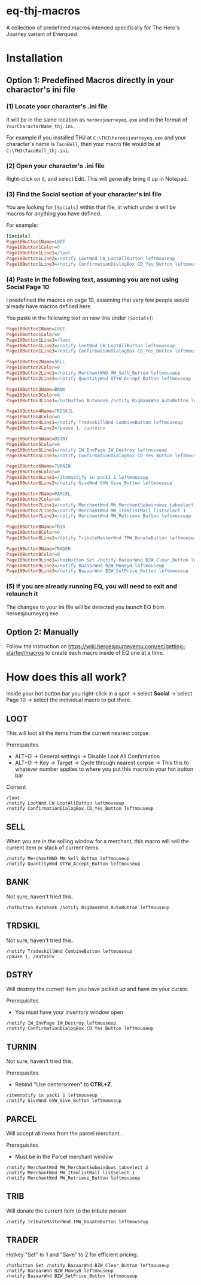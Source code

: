 # eq-thj-macros
A collection of predefined macros intended specifically for The Hero's Journey variant of Everquest

# Installation

## Option 1: Predefined Macros directly in your character's ini file

### (1) Locate your character's .ini file

It will be in the same location as `heroesjourneyeq.exe` and in the format of `YourCharacterName_thj.ini`.

For example if you installed THJ at `C:\THJ\heroesjourneyeq.exe` and your character's name is `TacoBell`, then your macro file would be at `C:\THJ\TacoBell_thj.ini`.

### (2) Open your character's .ini file

Right-click on it, and select Edit. This will generally bring it up in Notepad.

### (3) Find the Social section of your character's ini file

You are looking for `[Socials]` within that file, in which under it will be macros for anything you have defined.

For example:

```ini
[Socials]
Page10Button1Name=LOOT
Page10Button1Color=0
Page10Button1Line1=/loot
Page10Button1Line2=/notify LootWnd LW_LootAllButton leftmouseup
Page10Button1Line3=/notify ConfirmationDialogBox CD_Yes_Button leftmouseup
```

### (4) Paste in the following text, assuming you are not using Social Page 10

I predefined the macros on page 10, assuming that very few people would already have macros defined here.

You paste in the following text on new line under `[Socials]`:

```ini
Page10Button1Name=LOOT
Page10Button1Color=0
Page10Button1Line1=/loot
Page10Button1Line2=/notify LootWnd LW_LootAllButton leftmouseup
Page10Button1Line3=/notify ConfirmationDialogBox CD_Yes_Button leftmouseup

Page10Button2Name=SELL
Page10Button2Color=0
Page10Button2Line1=/notify MerchantWND MW_Sell_Button leftmouseup
Page10Button2Line2=/notify QuantityWnd QTYW_Accept_Button leftmouseup

Page10Button3Name=BANK
Page10Button3Color=0
Page10Button3Line1=/hotbutton Autobank /notify BigBankWnd AutoButton leftmouseup

Page10Button4Name=TRDSKIL
Page10Button4Color=0
Page10Button4Line1=/notify TradeskillWnd CombineButton leftmouseup
Page10Button4Line2=/pause 1, /autoinv

Page10Button5Name=DSTRY
Page10Button5Color=0
Page10Button5Line1=/notify IW_InvPage IW_Destroy leftmouseup
Page10Button5Line2=/notify ConfirmationDialogBox CD_Yes_Button leftmouseup

Page10Button6Name=TURNIN
Page10Button6Color=0
Page10Button6Line1=/itemnotify in pack1 1 leftmouseup
Page10Button6Line2=/notify GiveWnd GVW_Give_Button leftmouseup

Page10Button7Name=PARCEL
Page10Button7Color=0
Page10Button7Line1=/notify MerchantWnd MW_MerchantSubwindows tabselect 2
Page10Button7Line2=/notify MerchantWnd MW_ItemlistMail listselect 1
Page10Button7Line3=/notify MerchantWnd MW_Retrieve_Button leftmouseup

Page10Button8Name=TRIB
Page10Button8Color=0
Page10Button8Line1=/notify TributeMasterWnd TMW_DonateButton leftmouseup

Page10Button9Name=TRADER
Page10Button9Color=0
Page10Button9Line1=/hotbutton Set /notify BazaarWnd BZW_Clear_Button leftmouseup
Page10Button9Line2=/notify BazaarWnd BZW_Money0 leftmouseup
Page10Button9Line3=/notify BazaarWnd BZW_SetPrice_Button leftmouseup

```

### (5) If you are already running EQ, you will need to exit and relaunch it

The changes to your ini file will be detected you launch EQ from heroesjourneyeq.exe

## Option 2: Manually

Follow the instruction on https://wiki.heroesjourneyemu.com/en/getting-started/macros to create each macro inside of EQ one at a time.

# How does this all work?

Inside your hot button bar you right-click in a spot -> select **Social** -> select Page 10 -> select the individual macro to put there.



## LOOT

This will loot all the items from the current nearest corpse.

Prerequisites

- ALT+O -> General settings -> Disable Loot All Confirmation
- ALT+O -> Key ->  Target -> Cycle through nearest corpse -> This this to whatever number applies to where you put this macro in your hot button bar

Content

```
/loot
/notify LootWnd LW_LootAllButton leftmouseup
/notify ConfirmationDialogBox CD_Yes_Button leftmouseup
```



## SELL

When you are in the selling window for a merchant, this macro will sell the current item or stack of current items.

```
/notify MerchantWND MW_Sell_Button leftmouseup
/notify QuantityWnd QTYW_Accept_Button leftmouseup
```



## BANK

Not sure, haven't tried this.

```
/hotbutton Autobank /notify BigBankWnd AutoButton leftmouseup
```



## TRDSKIL

Not sure, haven't tried this.

```
/notify TradeskillWnd CombineButton leftmouseup
/pause 1, /autoinv
```



## DSTRY

Will destroy the current item you have picked up and have on your cursor.

Prerequisites

- You must have your inventory window open

```
/notify IW_InvPage IW_Destroy leftmouseup
/notify ConfirmationDialogBox CD_Yes_Button leftmouseup
```



## TURNIN

Not sure, haven't tried this.

Prerequisites

- Rebind "Use centerscreen" to **CTRL+Z**.

```
/itemnotify in pack1 1 leftmouseup
/notify GiveWnd GVW_Give_Button leftmouseup
```



## PARCEL

Will accept all items from the parcel merchant .

Prerequisites

- Must be in the Parcel merchant window

```
/notify MerchantWnd MW_MerchantSubwindows tabselect 2
/notify MerchantWnd MW_ItemlistMail listselect 1
/notify MerchantWnd MW_Retrieve_Button leftmouseup
```



## TRIB

Will donate the current item to the tribute person

```
/notify TributeMasterWnd TMW_DonateButton leftmouseup
```



## TRADER

Hotkey "Set" to 1 and "Save" to 2 for efficient pricing.

```
/hotbutton Set /notify BazaarWnd BZW_Clear_Button leftmouseup
/notify BazaarWnd BZW_Money0 leftmouseup
/notify BazaarWnd BZW_SetPrice_Button leftmouseup
```

